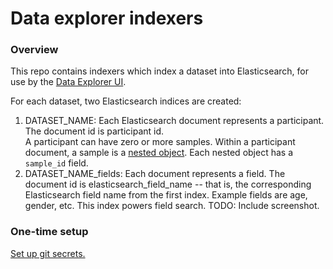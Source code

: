 # Data explorer indexers

### Overview

This repo contains indexers which index a dataset into Elasticsearch, for
use by the [Data Explorer UI](https://github.com/DataBiosphere/data-explorer).

For each dataset, two Elasticsearch indices are created:

1. DATASET_NAME: Each Elasticsearch document represents a participant. The document id is participant id.  
A participant can have
zero or more samples. Within a participant document, a sample is a
[nested object](https://www.elastic.co/guide/en/elasticsearch/reference/current/nested.html#_using_literal_nested_literal_fields_for_arrays_of_objects). Each nested object has a `sample_id` field.
1. DATASET_NAME_fields: Each document represents a field. The document id is elasticsearch_field_name -- that is, the corresponding Elasticsearch field name from the first index. Example fields are age, gender, etc. This index powers field search. TODO: Include screenshot.


### One-time setup

[Set up git secrets.](https://github.com/DataBiosphere/data-explorer-indexers/tree/master/hooks)
